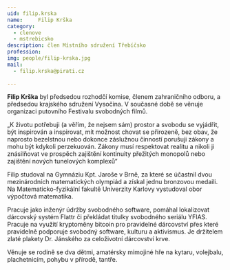 ```yaml
---
uid: filip.krska
name:     Filip Krška
category:
  - clenove
  - mstrebicsko
description: člen Místního sdružení Třebíčsko
profession: 
img: people/filip-krska.jpg
mail:
  - filip.krska@pirati.cz
  
---
```


**Filip Krška** byl předsedou rozhodčí komise, členem zahraničního odboru, a předsedou krajského sdružení Vysočina. V současné době se věnuje organizaci putovního Festivalu svobodných filmů.

„K životu potřebuji (a věřím, že nejsem sám) prostor a svobodu se vyjádřit, být inspirován a inspirovat, mít možnost chovat se přirozeně, bez obav, že naprosto bezelstnou nebo dokonce záslužnou činností porušuji zákony a mohu být kdykoli perzekuován. Zákony musí respektovat realitu a nikoli ji znásilňovat ve prospěch zajištění kontinuity přežitých monopolů nebo zajištění nových tunelových komplexů“

Filip studoval na Gymnáziu Kpt. Jaroše v Brně, za které se účastnil dvou mezinárodních matematických olympiád a získal jednu bronzovou medaili. Na Matematicko-fyzikální fakultě Univerzity Karlovy vystudoval obor výpočtová matematika.

Pracuje jako inženýr údržby svobodného software, pomáhal lokalizovat dárcovský systém Flattr či překládat titulky svobodného seriálu YFIAS. Pracuje na využití kryptoměny bitcoin pro pravidelné dárcovství přes které pravidelně podporuje svobodný software, kulturu a aktivismus. Je držitelem zlaté plakety Dr. Jánského za celoživotní dárcovství krve.

Věnuje se rodině se dva dětmi, amatérsky mimojiné hře na kytaru, volejbalu, plachetnicím, pohybu v přírodě, tantře. 
